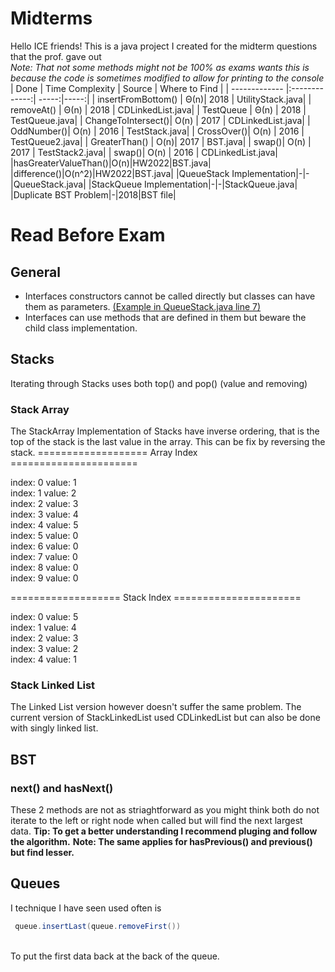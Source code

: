# Midterms
Hello ICE friends! This is a java project I created for the midterm questions that the prof. gave out <br>
*Note: That not some methods might not be 100% as exams wants this is because the code is sometimes modified to allow for printing to the console*
| Done      | Time Complexity      | Source | Where to Find |
| ------------- |:-------------:| -----:|-----:|
| insertFromBottom()     | Θ(n)| 2018 | UtilityStack.java|
| removeAt()     | Θ(n)    |   2018 | CDLinkedList.java|
| TestQueue | Θ(n)      |    2018 | TestQueue.java|
| ChangeToIntersect()| O(n) | 2017 | CDLinkedList.java|
| OddNumber()| O(n) | 2016 | TestStack.java|
| CrossOver()| O(n) | 2016 | TestQueue2.java|
| GreaterThan() | O(n)| 2017 | BST.java|
| swap()| O(n) | 2017 | TestStack2.java|
| swap()| O(n) | 2016 | CDLinkedList.java|
|hasGreaterValueThan()|O(n)|HW2022|BST.java|
|difference()|O(n^2)|HW2022|BST.java|
|QueueStack Implementation|-|-|QueueStack.java|
|StackQueue Implementation|-|-|StackQueue.java|
|Duplicate BST Problem|-|2018|BST file|


# Read Before Exam
## General
* Interfaces constructors cannot be called directly but classes can have them as parameters.
[(Example in QueueStack.java line 7)](https://github.com/Pipp432/midterms/blob/master/Queues/QueueStack.java)
* Interfaces can use methods that are defined in them but beware the child class implementation.
## Stacks
Iterating through Stacks uses both top() and pop() (value and removing)
### Stack Array 
The StackArray Implementation of Stacks have inverse ordering, that is the top of the stack is the last value in the array.
This can be fix by reversing the stack.
=================== Array Index ======================

index: 0 value: 1 <br>
index: 1 value: 2 <br>
index: 2 value: 3 <br> 
index: 3 value: 4 <br>
index: 4 value: 5 <br>
index: 5 value: 0 <br>
index: 6 value: 0 <br>
index: 7 value: 0 <br>
index: 8 value: 0 <br>
index: 9 value: 0 <br>

=================== Stack Index ======================

index: 0 value: 5 <br>
index: 1 value: 4 <br>
index: 2 value: 3 <br>
index: 3 value: 2 <br>
index: 4 value: 1 <br>

### Stack Linked List 
The Linked List version however doesn't suffer the same problem. 
The current version of StackLinkedList used CDLinkedList but can also be done with singly linked list.

## BST
### next() and hasNext() 
These 2 methods are not as striaghtforward as you might think both do not iterate to the left or right node when called but will find the next largest data. 
__Tip: To get a better understanding I recommend pluging and follow the algorithm.__
__Note: The same applies for hasPrevious() and previous() but find lesser.__

## Queues
I technique I have seen used often is <br>
```java
 queue.insertLast(queue.removeFirst())
 ```
 <br>
To put the first data back at the back of the queue.